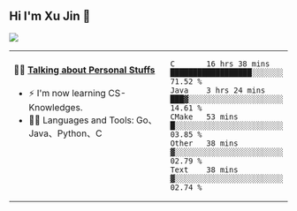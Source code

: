 
## Hi I'm Xu Jin 👋
![](https://komarev.com/ghpvc/?username=jiayouxujin&color=brightgreen&label=PROFILE+VIEWS)



<table align="center">
<tr>
<td valign="top" width="60%">

#### 🏋️‍♀️ <a href="https://github.com/jiayouxujin" target="_blank">Talking about Personal Stuffs</a>
<!-- recent_releases starts -->

- ⚡  I'm now learning CS-Knowledges.  
- 🏊‍♂️ Languages and Tools: Go、Java、Python、C
<!-- recent_releases ends -->
</td>
<td>
 
<!--START_SECTION:waka-->
```text
C       16 hrs 38 mins  ██████████████████░░░░░░░   71.52 % 
Java    3 hrs 24 mins   ███▓░░░░░░░░░░░░░░░░░░░░░   14.61 % 
CMake   53 mins         █░░░░░░░░░░░░░░░░░░░░░░░░   03.85 % 
Other   38 mins         ▓░░░░░░░░░░░░░░░░░░░░░░░░   02.79 % 
Text    38 mins         ▓░░░░░░░░░░░░░░░░░░░░░░░░   02.74 % 
```
<!--END_SECTION:waka-->
 
</td>
</tr>
</table>





